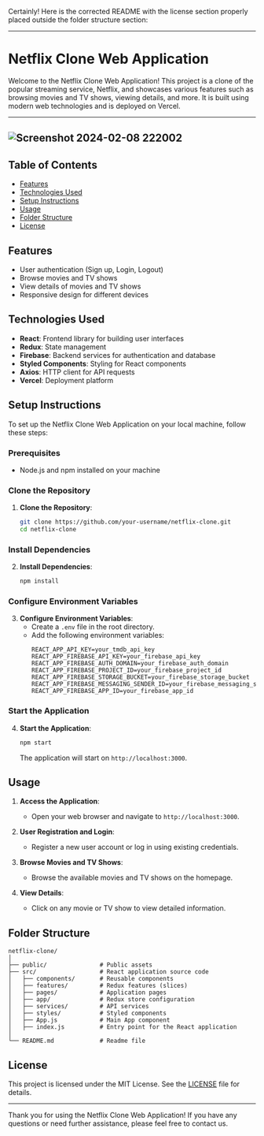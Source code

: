 Certainly! Here is the corrected README with the license section properly placed outside the folder structure section:

---

# Netflix Clone Web Application

Welcome to the Netflix Clone Web Application! This project is a clone of the popular streaming service, Netflix, and showcases various features such as browsing movies and TV shows, viewing details, and more. It is built using modern web technologies and is deployed on Vercel.

---
![Screenshot 2024-02-08 222002](https://github.com/Neharsputhran/netflix-clone/assets/109666034/f274ba5f-a7cf-4804-905b-7a3991ce56de)
---
## Table of Contents
- [Features](#features)
- [Technologies Used](#technologies-used)
- [Setup Instructions](#setup-instructions)
- [Usage](#usage)
- [Folder Structure](#folder-structure)
- [License](#license)

## Features
- User authentication (Sign up, Login, Logout)
- Browse movies and TV shows
- View details of movies and TV shows
- Responsive design for different devices

## Technologies Used
- **React**: Frontend library for building user interfaces
- **Redux**: State management
- **Firebase**: Backend services for authentication and database
- **Styled Components**: Styling for React components
- **Axios**: HTTP client for API requests
- **Vercel**: Deployment platform

## Setup Instructions
To set up the Netflix Clone Web Application on your local machine, follow these steps:

### Prerequisites
- Node.js and npm installed on your machine

### Clone the Repository
1. **Clone the Repository**:
   ```bash
   git clone https://github.com/your-username/netflix-clone.git
   cd netflix-clone
   ```

### Install Dependencies
2. **Install Dependencies**:
   ```bash
   npm install
   ```

### Configure Environment Variables
3. **Configure Environment Variables**:
   - Create a `.env` file in the root directory.
   - Add the following environment variables:
     ```
     REACT_APP_API_KEY=your_tmdb_api_key
     REACT_APP_FIREBASE_API_KEY=your_firebase_api_key
     REACT_APP_FIREBASE_AUTH_DOMAIN=your_firebase_auth_domain
     REACT_APP_FIREBASE_PROJECT_ID=your_firebase_project_id
     REACT_APP_FIREBASE_STORAGE_BUCKET=your_firebase_storage_bucket
     REACT_APP_FIREBASE_MESSAGING_SENDER_ID=your_firebase_messaging_sender_id
     REACT_APP_FIREBASE_APP_ID=your_firebase_app_id
     ```

### Start the Application
4. **Start the Application**:
   ```bash
   npm start
   ```
   The application will start on `http://localhost:3000`.

## Usage
1. **Access the Application**:
   - Open your web browser and navigate to `http://localhost:3000`.

2. **User Registration and Login**:
   - Register a new user account or log in using existing credentials.

3. **Browse Movies and TV Shows**:
   - Browse the available movies and TV shows on the homepage.

4. **View Details**:
   - Click on any movie or TV show to view detailed information.

## Folder Structure
```
netflix-clone/
│
├── public/               # Public assets
├── src/                  # React application source code
│   ├── components/       # Reusable components
│   ├── features/         # Redux features (slices)
│   ├── pages/            # Application pages
│   ├── app/              # Redux store configuration
│   ├── services/         # API services
│   ├── styles/           # Styled components
│   ├── App.js            # Main App component
│   ├── index.js          # Entry point for the React application
│
└── README.md             # Readme file
```

## License
This project is licensed under the MIT License. See the [LICENSE](LICENSE) file for details.

---

Thank you for using the Netflix Clone Web Application! If you have any questions or need further assistance, please feel free to contact us.
